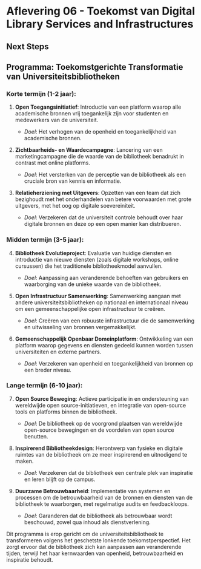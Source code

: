 # Aflevering 06 - Toekomst van Digital Library Services and Infrastructures

## Next Steps

## Programma: Toekomstgerichte Transformatie van Universiteitsbibliotheken

### Korte termijn (1-2 jaar):
1. **Open Toegangsinitiatief**: Introductie van een platform waarop alle academische bronnen vrij toegankelijk zijn voor studenten en medewerkers van de universiteit.
    - *Doel*: Het verhogen van de openheid en toegankelijkheid van academische bronnen.
  
2. **Zichtbaarheids- en Waardecampagne**: Lancering van een marketingcampagne die de waarde van de bibliotheek benadrukt in contrast met online platforms.
    - *Doel*: Het versterken van de perceptie van de bibliotheek als een cruciale bron van kennis en informatie.
  
3. **Relatieherziening met Uitgevers**: Opzetten van een team dat zich bezighoudt met het onderhandelen van betere voorwaarden met grote uitgevers, met het oog op digitale soevereiniteit.
    - *Doel*: Verzekeren dat de universiteit controle behoudt over haar digitale bronnen en deze op een open manier kan distribueren.

### Midden termijn (3-5 jaar):
4. **Bibliotheek Evolutieproject**: Evaluatie van huidige diensten en introductie van nieuwe diensten (zoals digitale workshops, online cursussen) die het traditionele bibliotheekmodel aanvullen.
    - *Doel*: Aanpassing aan veranderende behoeften van gebruikers en waarborging van de unieke waarde van de bibliotheek.
  
5. **Open Infrastructuur Samenwerking**: Samenwerking aangaan met andere universiteitsbibliotheken op nationaal en internationaal niveau om een gemeenschappelijke open infrastructuur te creëren.
    - *Doel*: Creëren van een robuuste infrastructuur die de samenwerking en uitwisseling van bronnen vergemakkelijkt.
  
6. **Gemeenschappelijk Openbaar Domeinplatform**: Ontwikkeling van een platform waarop gegevens en diensten gedeeld kunnen worden tussen universiteiten en externe partners.
    - *Doel*: Verzekeren van openheid en toegankelijkheid van bronnen op een breder niveau.

### Lange termijn (6-10 jaar):
7. **Open Source Beweging**: Actieve participatie in en ondersteuning van wereldwijde open source-initiatieven, en integratie van open-source tools en platforms binnen de bibliotheek.
    - *Doel*: De bibliotheek op de voorgrond plaatsen van wereldwijde open-source bewegingen en de voordelen van open source benutten.
  
8. **Inspirerend Bibliotheekdesign**: Herontwerp van fysieke en digitale ruimtes van de bibliotheek om ze meer inspirerend en uitnodigend te maken.
    - *Doel*: Verzekeren dat de bibliotheek een centrale plek van inspiratie en leren blijft op de campus.
  
9. **Duurzame Betrouwbaarheid**: Implementatie van systemen en processen om de betrouwbaarheid van de bronnen en diensten van de bibliotheek te waarborgen, met regelmatige audits en feedbackloops.
    - *Doel*: Garanderen dat de bibliotheek als betrouwbaar wordt beschouwd, zowel qua inhoud als dienstverlening.

Dit programma is erop gericht om de universiteitsbibliotheek te transformeren volgens het geschetste lonkende toekomstperspectief. Het zorgt ervoor dat de bibliotheek zich kan aanpassen aan veranderende tijden, terwijl het haar kernwaarden van openheid, betrouwbaarheid en inspiratie behoudt.